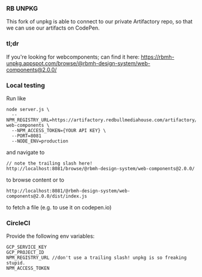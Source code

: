 ### RB UNPKG
This fork of unpkg is able to connect to our private Artifactory repo, so that we can use our artifacts on CodePen.

### tl;dr
If you're looking for webcomponents; can find it here: https://rbmh-unpkg.appspot.com/browse/@rbmh-design-system/web-components@2.0.0/

### Local testing
Run like 
```
node server.js \
  --NPM_REGISTRY_URL=https://artifactory.redbullmediahouse.com/artifactory/api/npm/rb-web-components \
  --NPM_ACCESS_TOKEN={YOUR API KEY} \
  --PORT=8081
  --NODE_ENV=production
```
and navigate to 
```
// note the trailing slash here!
http://localhost:8081/browse/@rbmh-design-system/web-components@2.0.0/
```
to browse content or to 
```
http://localhost:8081/@rbmh-design-system/web-components@2.0.0/dist/index.js
```
to fetch a file (e.g. to use it on codepen.io)



### CircleCI 
Provide the following env variables:
```
GCP_SERVICE_KEY
GCP_PROJECT_ID
NPM_REGISTRY_URL //don't use a trailing slash! unpkg is so freaking stupid.
NPM_ACCESS_TOKEN
```
